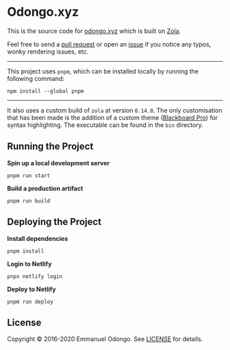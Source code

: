 # Odongo.xyz

This is the source code for [odongo.xyz][1] which is built on [Zola][2].

Feel free to send a [pull request][3] or open an [issue][4] if you notice any typos, wonky rendering issues, etc.

---

This project uses `pnpm`, which can be installed locally by running the following command:

```
npm install --global pnpm
```

---

It also uses a custom build of `zola` at version `0.14.0`. The only customisation that has been made is the addition of a custom theme ([Blackboard Pro](https://github.com/Croccifixio/blackboard-pro)) for syntax highlighting. The executable can be found in the `bin` directory.

## Running the Project

**Spin up a local development server**

```
pnpm run start
```

**Build a production artifact**

```
pnpm run build
```

## Deploying the Project

**Install dependencies**

```
pnpm install
```

**Login to Netlify**

```
pnpx netlify login
```

**Deploy to Netlify**

```
pnpm run deploy
```

## License

Copyright &copy; 2016-2020 Emmanuel Odongo. See [LICENSE][5] for details.

[1]: https://odongo.xyz
[2]: https://www.getzola.org/
[3]: https://github.com/Croccifixio/blog/pull/new/main
[4]: https://github.com/Croccifixio/blog/issues/new
[5]: https://github.com/Croccifixio/blog/blob/main/LICENSE
